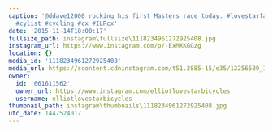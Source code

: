 ```yaml
---
caption: '@ddave12000 rocking his first Masters race today. #lovestarfactoryteam #cyclocross
  #cylist #cycling #cx #ILRcx'
date: '2015-11-14T18:00:17'
fullsize_path: instagram\fullsize\1118234961272925408.jpg
instagram_url: https://www.instagram.com/p/-ExMXKGGzg
location: {}
media_id: '1118234961272925408'
media_url: https://scontent.cdninstagram.com/t51.2885-15/e35/12256589_1685827695033927_456299991_n.jpg?ig_cache_key=MTExODIzNDk2MTI3MjkyNTQwOA%3D%3D.2
owner:
  id: '661611562'
  owner_url: https://www.instagram.com/elliotlovestarbicycles
  username: elliotlovestarbicycles
thumbnail_path: instagram\thumbnails\1118234961272925408.jpg
utc_date: 1447524017
---
```

